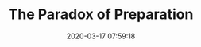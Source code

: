 ---
date: 2020-03-17 07:59:18
link:
  source: pocket
  source_url: https://getpocket.com
  text: The Paradox of Preparation
  url: https://kottke.org/20/03/the-paradox-of-preparation
source: pocket
syndicated:
- type: pocket
  url: https://kottke.org/20/03/the-paradox-of-preparation
- type: mastodon
  url: https://mastodon.technology/users/roytang/statuses/103837336466973436
- type: twitter
  url: https://twitter.com/roytang/statuses/1239823846024200192/
title: The Paradox of Preparation
---
